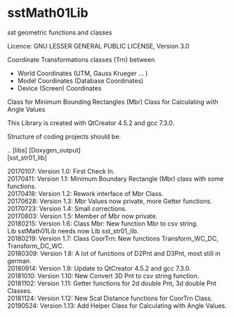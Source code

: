 # sstMath01Lib
sst geometric functions and classes

Licence:  GNU LESSER GENERAL PUBLIC LICENSE, Version 3.0

Coordinate Transformations classes (Trn) between
  - World Coordinates (UTM, Gauss Krueger ... )
  - Model Coordinates (Database Coordinates)
  - Device (Screen) Coordinates

Class for Minimum Bounding Rectangles (Mbr)
Class for Calculating with Angle Values

This Library is created with QtCreator 4.5.2 and gcc 7.3.0.

Structure of coding projects should be:

.. [libs]
   [Doxygen_output] <BR>
   [sst_str01_lib] <BR>


20170107: Version 1.0: First Check In. <BR>
20170411: Version 1.1: Minimum Boundary Rectangle (Mbr) class with some functions. <BR>
20170418: Version 1.2: Rework interface of Mbr Class.  <BR>
20170628: Version 1.3: Mbr Values now private, more Getter functions. <BR>
20170723: Version 1.4: Small corrections. <BR>
20170803: Version 1.5: Member of Mbr now private. <BR>
20180215: Version 1.6: Class Mbr: New function Mbr to csv string. <BR>
                       Lib sstMath01Lib needs now Lib sst_str01_lib. <BR>
20180219: Version 1.7: Class CoorTrn: New functions Transform_WC_DC, Transform_DC_WC. <BR>
20180309: Version 1.8: A lot of functions of D2Pnt and D3Pnt, most still in german. <BR>
20180914: Version 1.9: Update to QtCreator 4.5.2 and gcc 7.3.0. <BR>
20181010: Version 1.10: New Convert 3D Pnt to csv string function. <BR>
20181102: Version 1.11: Getter functions for 2d double Pnt, 3d double Pnt Classes. <BR>
20181124: Version 1.12: New Scal Distance functions for CoorTrn Class.  <BR>
20190524: Version 1.13: Add Helper Class for Calculating with Angle Values. <BR>
